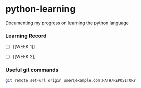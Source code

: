 # python-learning
Documenting my progress on learning the python language

### Learning Record
- [ ] [[WEEK 1]]
- [ ] [[WEEK 2]]



### Useful git commands 

```zsh
git remote set-url origin user@example.com:PATH/REPOSITORY
```

